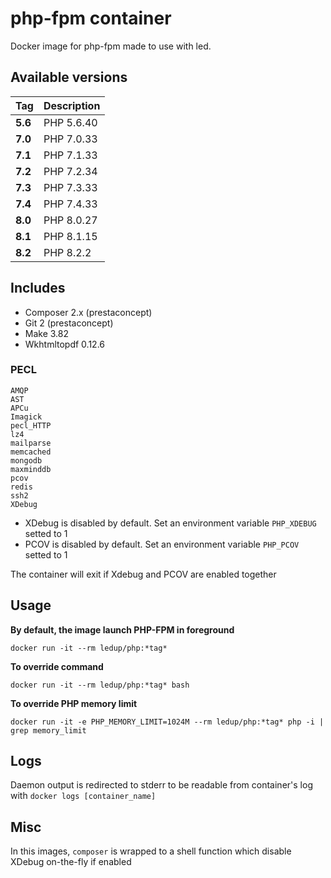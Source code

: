 # php-fpm container

Docker image for php-fpm made to use with led.

## Available versions

| Tag     | Description |
|---------|-------------|
| **5.6** | PHP 5.6.40  |
| **7.0** | PHP 7.0.33  |
| **7.1** | PHP 7.1.33  |
| **7.2** | PHP 7.2.34  |
| **7.3** | PHP 7.3.33  |
| **7.4** | PHP 7.4.33  |
| **8.0** | PHP 8.0.27  |
| **8.1** | PHP 8.1.15  |
| **8.2** | PHP 8.2.2   |

## Includes

- Composer 2.x (prestaconcept)
- Git 2 (prestaconcept)
- Make 3.82
- Wkhtmltopdf 0.12.6

### PECL

```
AMQP
AST
APCu
Imagick
pecl_HTTP
lz4
mailparse
memcached
mongodb
maxminddb
pcov
redis
ssh2
XDebug
```

- XDebug is disabled by default. Set an environment variable `PHP_XDEBUG` setted to 1
- PCOV is disabled by default. Set an environment variable `PHP_PCOV` setted to 1

The container will exit if Xdebug and PCOV are enabled together

## Usage

**By default, the image launch PHP-FPM in foreground**

```
docker run -it --rm ledup/php:*tag*
```

**To override command**

```
docker run -it --rm ledup/php:*tag* bash
```

**To override PHP memory limit**

```
docker run -it -e PHP_MEMORY_LIMIT=1024M --rm ledup/php:*tag* php -i | grep memory_limit
```

## Logs

Daemon output is redirected to stderr to be readable from container's log with `docker logs [container_name]`

## Misc

In this images, `composer` is wrapped to a shell function which disable XDebug on-the-fly if enabled
